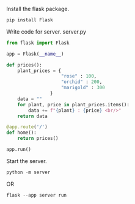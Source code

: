 Install the flask package.
```python
pip install Flask
```

Write code for server.
server.py
```python
from flask import Flask

app = Flask(__name__)

def prices():
    plant_prices = {
                    "rose" : 100,
                    "orchid" : 200,
                    "marigold" : 300
                }
    data = ""
    for plant, price in plant_prices.items():
        data += f"{plant} : {price} <br/>"
    return data

@app.route('/')
def home():
    return prices()

app.run()
```

Start the server.
```python
python -m server
```
OR
```python
flask --app server run
```
